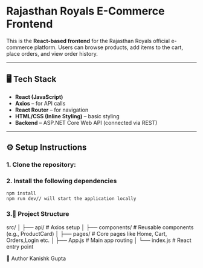 # Rajasthan Royals E-Commerce Frontend

This is the **React-based frontend** for the Rajasthan Royals official e-commerce platform. Users can browse products, add items to the cart, place orders, and view order history.

---

## 🖥 Tech Stack

- **React (JavaScript)**
- **Axios** – for API calls
- **React Router** – for navigation
- **HTML/CSS (Inline Styling)** – basic styling
- **Backend** – ASP.NET Core Web API (connected via REST)

---

## ⚙️ Setup Instructions

### 1. Clone the repository:
### 2. Install the following dependencies
    npm install
    npm run dev// will start the application locally
### 3.📂 Project Structure
 src/
│   ├── api/              # Axios setup
│   ├── components/       # Reusable components (e.g., ProductCard)
│   ├── pages/            # Core pages like Home, Cart, Orders,Login etc.
│   ├── App.js            # Main app routing
│   └── index.js          # React entry point

👤 Author
Kanishk Gupta